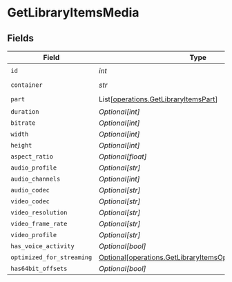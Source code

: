 # GetLibraryItemsMedia


## Fields

| Field                                                                                                                        | Type                                                                                                                         | Required                                                                                                                     | Description                                                                                                                  | Example                                                                                                                      |
| ---------------------------------------------------------------------------------------------------------------------------- | ---------------------------------------------------------------------------------------------------------------------------- | ---------------------------------------------------------------------------------------------------------------------------- | ---------------------------------------------------------------------------------------------------------------------------- | ---------------------------------------------------------------------------------------------------------------------------- |
| `id`                                                                                                                         | *int*                                                                                                                        | :heavy_check_mark:                                                                                                           | N/A                                                                                                                          | 119534                                                                                                                       |
| `container`                                                                                                                  | *str*                                                                                                                        | :heavy_check_mark:                                                                                                           | N/A                                                                                                                          | mkv                                                                                                                          |
| `part`                                                                                                                       | List[[operations.GetLibraryItemsPart](../../models/operations/getlibraryitemspart.md)]                                       | :heavy_check_mark:                                                                                                           | N/A                                                                                                                          |                                                                                                                              |
| `duration`                                                                                                                   | *Optional[int]*                                                                                                              | :heavy_minus_sign:                                                                                                           | N/A                                                                                                                          | 11558112                                                                                                                     |
| `bitrate`                                                                                                                    | *Optional[int]*                                                                                                              | :heavy_minus_sign:                                                                                                           | N/A                                                                                                                          | 25025                                                                                                                        |
| `width`                                                                                                                      | *Optional[int]*                                                                                                              | :heavy_minus_sign:                                                                                                           | N/A                                                                                                                          | 3840                                                                                                                         |
| `height`                                                                                                                     | *Optional[int]*                                                                                                              | :heavy_minus_sign:                                                                                                           | N/A                                                                                                                          | 2072                                                                                                                         |
| `aspect_ratio`                                                                                                               | *Optional[float]*                                                                                                            | :heavy_minus_sign:                                                                                                           | N/A                                                                                                                          | 1.85                                                                                                                         |
| `audio_profile`                                                                                                              | *Optional[str]*                                                                                                              | :heavy_minus_sign:                                                                                                           | N/A                                                                                                                          | dts                                                                                                                          |
| `audio_channels`                                                                                                             | *Optional[int]*                                                                                                              | :heavy_minus_sign:                                                                                                           | N/A                                                                                                                          | 6                                                                                                                            |
| `audio_codec`                                                                                                                | *Optional[str]*                                                                                                              | :heavy_minus_sign:                                                                                                           | N/A                                                                                                                          | eac3                                                                                                                         |
| `video_codec`                                                                                                                | *Optional[str]*                                                                                                              | :heavy_minus_sign:                                                                                                           | N/A                                                                                                                          | hevc                                                                                                                         |
| `video_resolution`                                                                                                           | *Optional[str]*                                                                                                              | :heavy_minus_sign:                                                                                                           | N/A                                                                                                                          | 4k                                                                                                                           |
| `video_frame_rate`                                                                                                           | *Optional[str]*                                                                                                              | :heavy_minus_sign:                                                                                                           | N/A                                                                                                                          | 24p                                                                                                                          |
| `video_profile`                                                                                                              | *Optional[str]*                                                                                                              | :heavy_minus_sign:                                                                                                           | N/A                                                                                                                          | main 10                                                                                                                      |
| `has_voice_activity`                                                                                                         | *Optional[bool]*                                                                                                             | :heavy_minus_sign:                                                                                                           | N/A                                                                                                                          | false                                                                                                                        |
| `optimized_for_streaming`                                                                                                    | [Optional[operations.GetLibraryItemsOptimizedForStreaming]](../../models/operations/getlibraryitemsoptimizedforstreaming.md) | :heavy_minus_sign:                                                                                                           | N/A                                                                                                                          | 1                                                                                                                            |
| `has64bit_offsets`                                                                                                           | *Optional[bool]*                                                                                                             | :heavy_minus_sign:                                                                                                           | N/A                                                                                                                          | false                                                                                                                        |